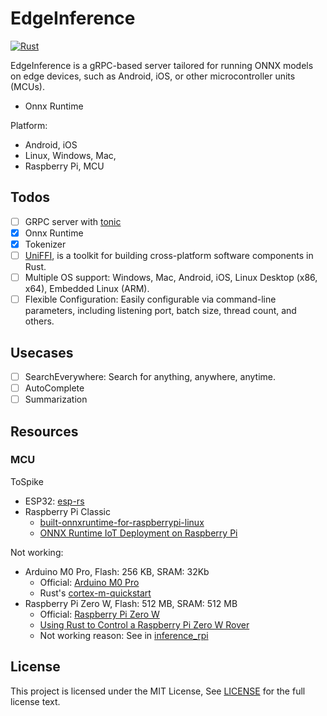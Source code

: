 # EdgeInference

[![Rust](https://github.com/unit-mesh/edge-inference/actions/workflows/rust.yml/badge.svg)](https://github.com/unit-mesh/edge-inference/actions/workflows/rust.yml)

EdgeInference is a gRPC-based server tailored for running ONNX models on edge devices, such as Android, iOS, or other
microcontroller units (MCUs).

- Onnx Runtime

Platform:

- Android, iOS
- Linux, Windows, Mac,
- Raspberry Pi, MCU

## Todos

- [ ] GRPC server with [tonic](https://github.com/hyperium/tonic)
- [x] Onnx Runtime
- [x] Tokenizer
- [ ] [UniFFI](https://github.com/mozilla/uniffi-rs), is a toolkit for building cross-platform software components in Rust.
- [ ] Multiple OS support: Windows, Mac, Android, iOS, Linux Desktop (x86, x64), Embedded Linux (ARM).
- [ ] Flexible Configuration: Easily configurable via command-line parameters, including listening port, batch size,
  thread count, and others.

## Usecases

- [ ] SearchEverywhere: Search for anything, anywhere, anytime.
- [ ] AutoComplete
- [ ] Summarization

## Resources

### MCU

ToSpike

- ESP32: [esp-rs](https://github.com/esp-rs)
- Raspberry Pi Classic
  - [built-onnxruntime-for-raspberrypi-linux](https://github.com/nknytk/built-onnxruntime-for-raspberrypi-linux)
  - [ONNX Runtime IoT Deployment on Raspberry Pi](https://onnxruntime.ai/docs/tutorials/iot-edge/rasp-pi-cv.html)

Not working:

- Arduino M0 Pro, Flash: 256 KB, SRAM: 32Kb
    - Official: [Arduino M0 Pro](https://docs.arduino.cc/retired/boards/arduino-m0-pro)
    - Rust's [cortex-m-quickstart](https://github.com/rust-embedded/cortex-m-quickstart)
- Raspberry Pi Zero W, Flash: 512 MB, SRAM: 512 MB
  - Official: [Raspberry Pi Zero W](https://www.raspberrypi.com/products/raspberry-pi-zero/)
  - [Using Rust to Control a Raspberry Pi Zero W Rover](https://disconnected.systems/blog/rust-powered-rover/)
  - Not working reason: See in [inference_rpi](inference_rpi/README.md)

## License

This project is licensed under the MIT License, See [LICENSE](LICENSE) for the full license text.
